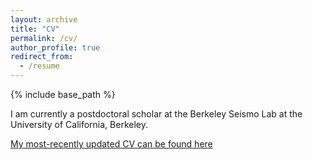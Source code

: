 ```yaml
---
layout: archive
title: "CV"
permalink: /cv/
author_profile: true
redirect_from:
  - /resume
---
```


{% include base_path %}

I am currently a postdoctoral scholar at the Berkeley Seismo Lab at the University of California, Berkeley.

[My most-recently updated CV can be found here](http://amy-l-williamson.github.io/files/Williamson-AL-JUNE-2021.pdf)
